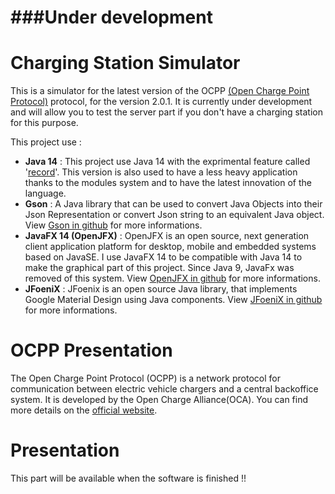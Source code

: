 # ###Under development 

# Charging Station Simulator
This is a simulator for the latest version of the OCPP [(Open Charge Point Protocol)](https://www.openchargealliance.org/) protocol, for the version 2.0.1.
It is currently under development and will allow you to test the server part if you don't have a charging station for this purpose.

This project use :
* **Java 14** : This project use Java 14 with the exprimental feature called '[record](https://openjdk.java.net/jeps/359)'. This version is also used to have a less heavy application thanks to the modules system and to have the latest innovation of the language.
* **Gson** : A Java library that can be used to convert Java Objects into their Json Representation or convert Json string to an equivalent Java object. View [Gson in github](https://github.com/google/gson) for more informations.
* **JavaFX 14 (OpenJFX)** : OpenJFX is an open source, next generation client application platform for desktop, mobile and embedded systems based on JavaSE. I use JavaFX 14 to be compatible with Java 14 to make the graphical part of this project. Since Java 9, JavaFx was removed of this system. View [OpenJFX in github](https://github.com/openjdk/jfx/tree/jfx14) for more informations.
* **JFoeniX** : JFoenix is an open source Java library, that implements Google Material Design using Java components. View [JFoeniX in github](https://github.com/jfoenixadmin/JFoenix) for more informations.

# OCPP Presentation
The Open Charge Point Protocol (OCPP) is a network protocol for communication between electric vehicle chargers and a central backoffice system. It is developed by the Open Charge Alliance(OCA).
You can find more details on the [official website](https://www.openchargealliance.org/).

# Presentation

This part will be available when the software is finished !!

